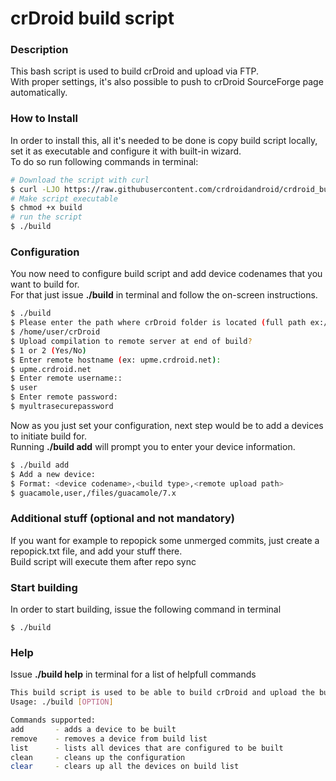 # crDroid build script #

### Description ###

This bash script is used to build crDroid and upload via FTP.  
With proper settings, it's also possible to push to crDroid SourceForge page automatically.

### How to Install

In order to install this, all it's needed to be done is copy build script locally, set it as executable and configure it with built-in wizard.  
To do so run following commands in terminal:

```bash
# Download the script with curl
$ curl -LJO https://raw.githubusercontent.com/crdroidandroid/crdroid_build/11.0/build
# Make script executable
$ chmod +x build
# run the script
$ ./build
```

### Configuration

You now need to configure build script and add device codenames that you want to build for.  
For that just issue **./build** in terminal and follow the on-screen instructions.

```bash
$ ./build
$ Please enter the path where crDroid folder is located (full path ex:/home/<user>/crDroid)
$ /home/user/crDroid
$ Upload compilation to remote server at end of build?
$ 1 or 2 (Yes/No)
$ Enter remote hostname (ex: upme.crdroid.net):
$ upme.crdroid.net
$ Enter remote username::
$ user
$ Enter remote password:
$ myultrasecurepassword
```

Now as you just set your configuration, next step would be to add a devices to initiate build for.  
Running **./build add** will prompt you to enter your device information.  

```bash
$ ./build add
$ Add a new device:
$ Format: <device codename>,<build type>,<remote upload path>
$ guacamole,user,/files/guacamole/7.x
```


### Additional stuff (optional and not mandatory)

If you want for example to repopick some unmerged commits, just create a repopick.txt file, and add your stuff there.  
Build script will execute them after repo sync 

### Start building

In order to start building, issue the following command in terminal

    $ ./build

### Help

Issue **./build help** in terminal for a list of helpfull commands

```bash
This build script is used to be able to build crDroid and upload the builds to remote server
Usage: ./build [OPTION]

Commands supported:
add       - adds a device to be built
remove    - removes a device from build list
list      - lists all devices that are configured to be built
clean     - cleans up the configuration
clear     - clears up all the devices on build list
```

